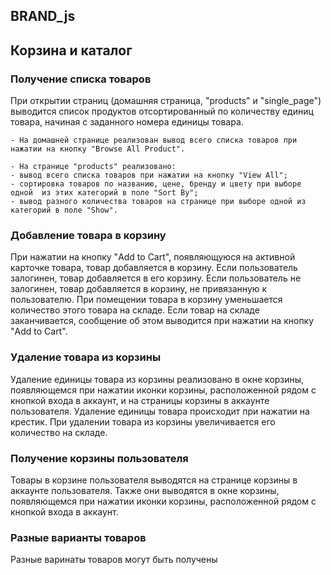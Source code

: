 BRAND_js
----
## Корзина и каталог

### Получение списка товаров
При открытии страниц (домашняя страница, "products" и "single_page") выводится список продуктов отсортированный по количеству единиц товара, начиная с заданного номера единицы товара. 

    - На домашней странице реализован вывод всего списка товаров при нажатии на кнопку "Browse All Product".
    
    - На странице "products" реализовано:
    - вывод всего списка товаров при нажатии на кнопку "View All";
    - сортировка товаров по названию, цене, бренду и цвету при выборе одной  из этих категорий в поле "Sort By";
    - вывод разного количества товаров на странице при выборе одной из категорий в поле "Show".

### Добавление товара в корзину
При нажатии на кнопку "Add to Cart", появляющуюся на активной карточке товара, товар добавляется в корзину. Если пользователь залогинен, товар добавляется в его корзину. Если пользователь не залогинен, товар добавляется в корзину, не привязанную к пользователю. При помещении товара в корзину уменьшается количество этого товара на складе. Если товар на складе заканчивается, сообщение об этом выводится при нажатии на кнопку "Add to Cart".

### Удаление товара из корзины
Удаление единицы товара из корзины реализовано в окне корзины, появляющемся при нажатии иконки корзины, расположенной рядом с кнопкой входа в аккаунт, и на страницы корзины в аккаунте пользователя. Удаление единицы товара происходит при нажатии на крестик. При удалении товара из корзины увеличивается его количество на складе.

### Получение корзины пользователя
Товары в корзине пользователя выводятся на странице корзины в аккаунте пользователя. Также они выводятся в окне корзины, появляющемся при нажатии иконки корзины, расположенной рядом с кнопкой входа в аккаунт.

### Разные варианты товаров
Разные варинаты товаров могут быть получены 